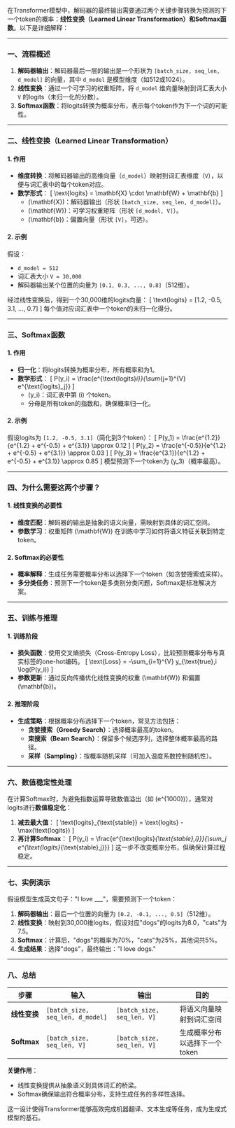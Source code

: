 在Transformer模型中，解码器的最终输出需要通过两个关键步骤转换为预测的下一个token的概率：**线性变换（Learned Linear Transformation）**和**Softmax函数**。以下是详细解释：

---

### **一、流程概述**
1. **解码器输出**：解码器最后一层的输出是一个形状为 `[batch_size, seq_len, d_model]` 的向量，其中 `d_model` 是模型维度（如512或1024）。
2. **线性变换**：通过一个可学习的权重矩阵，将 `d_model` 维向量映射到词汇表大小 `V` 的logits（未归一化的分数）。
3. **Softmax函数**：将logits转换为概率分布，表示每个token作为下一个词的可能性。

---

### **二、线性变换（Learned Linear Transformation）**
#### **1. 作用**
- **维度转换**：将解码器输出的高维向量（`d_model`）映射到词汇表维度（`V`），以便与词汇表中的每个token对应。
- **数学形式**：
  \[
  \text{logits} = \mathbf{X} \cdot \mathbf{W} + \mathbf{b}
  \]
  - \(\mathbf{X}\)：解码器输出（形状 `[batch_size, seq_len, d_model]`）。
  - \(\mathbf{W}\)：可学习权重矩阵（形状 `[d_model, V]`）。
  - \(\mathbf{b}\)：偏置向量（形状 `[V]`，可选）。

#### **2. 示例**
假设：
- `d_model = 512`
- 词汇表大小 `V = 30,000`
- 解码器输出某个位置的向量为 `[0.1, 0.3, ..., 0.8]`（512维）。

经过线性变换后，得到一个30,000维的logits向量：
\[
\text{logits} = [1.2, -0.5, 3.1, ..., 0.7]
\]
每个值对应词汇表中一个token的未归一化得分。

---

### **三、Softmax函数**
#### **1. 作用**
- **归一化**：将logits转换为概率分布，所有概率和为1。
- **数学形式**：
  \[
  P(y_i) = \frac{e^{\text{logits}_i}}{\sum_{j=1}^{V} e^{\text{logits}_j}}
  \]
  - \(y_i\)：词汇表中第 \(i\) 个token。
  - 分母是所有token的指数和，确保概率归一化。

#### **2. 示例**
假设logits为 `[1.2, -0.5, 3.1]`（简化到3个token）：
\[
P(y_1) = \frac{e^{1.2}}{e^{1.2} + e^{-0.5} + e^{3.1}} \approx 0.12
\]
\[
P(y_2) = \frac{e^{-0.5}}{e^{1.2} + e^{-0.5} + e^{3.1}} \approx 0.03
\]
\[
P(y_3) = \frac{e^{3.1}}{e^{1.2} + e^{-0.5} + e^{3.1}} \approx 0.85
\]
模型预测下一个token为 \(y_3\)（概率最高）。

---

### **四、为什么需要这两个步骤？**
#### **1. 线性变换的必要性**
- **维度匹配**：解码器的输出是抽象的语义向量，需映射到具体的词汇空间。
- **参数学习**：权重矩阵 \(\mathbf{W}\) 在训练中学习如何将语义特征关联到特定token。

#### **2. Softmax的必要性**
- **概率解释**：生成任务需要概率分布以选择下一个token（如贪婪搜索或采样）。
- **多分类任务**：预测下一个token是多类别分类问题，Softmax是标准解决方案。

---

### **五、训练与推理**
#### **1. 训练阶段**
- **损失函数**：使用交叉熵损失（Cross-Entropy Loss），比较预测概率分布与真实标签的one-hot编码。
  \[
  \text{Loss} = -\sum_{i=1}^{V} y_{\text{true},i \log(P(y_i))
  \]
- **参数更新**：通过反向传播优化线性变换的权重 \(\mathbf{W}\) 和偏置 \(\mathbf{b}\)。

#### **2. 推理阶段**
- **生成策略**：根据概率分布选择下一个token，常见方法包括：
  - **贪婪搜索（Greedy Search）**：选择概率最高的token。
  - **束搜索（Beam Search）**：保留多个候选序列，选择整体概率最高的路径。
  - **采样（Sampling）**：按概率随机采样（可加入温度系数控制随机性）。

---

### **六、数值稳定性处理**
在计算Softmax时，为避免指数运算导致数值溢出（如 \(e^{1000}\)），通常对logits进行**数值稳定化**：
1. **减去最大值**：
   \[
   \text{logits}_{\text{stable}} = \text{logits} - \max(\text{logits})
   \]
2. **再计算Softmax**：
   \[
   P(y_i) = \frac{e^{\text{logits}_{\text{stable},i}}}{\sum_j e^{\text{logits}_{\text{stable},j}}}
   \]
这一步不改变概率分布，但确保计算过程稳定。

---

### **七、实例演示**
假设模型生成英文句子："I love ___"，需要预测下一个token：
1. **解码器输出**：最后一个位置的向量为 `[0.2, -0.1, ..., 0.5]`（512维）。
2. **线性变换**：映射到30,000维logits，假设对应"dogs"的logits为8.0，"cats"为7.5。
3. **Softmax**：计算后，"dogs"的概率为70%，"cats"为25%，其他词共5%。
4. **生成结果**：选择"dogs"，最终输出："I love dogs."

---

### **八、总结**
| **步骤**               | **输入**                | **输出**                | **目的**                     |
|------------------------|------------------------|------------------------|-----------------------------|
| **线性变换**           | `[batch_size, seq_len, d_model]` | `[batch_size, seq_len, V]` | 将语义向量映射到词汇空间       |
| **Softmax**            | `[batch_size, seq_len, V]`       | `[batch_size, seq_len, V]` | 生成概率分布以选择下一个token |

**关键作用**：  
- 线性变换提供从抽象语义到具体词汇的桥梁。  
- Softmax确保输出符合概率分布，支持生成任务的多样性选择。  

这一设计使得Transformer能够高效完成机器翻译、文本生成等任务，成为生成式模型的基石。